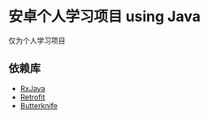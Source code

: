 # 安卓个人学习项目 using Java

仅为个人学习项目

## 依赖库
* [RxJava](https://github.com/ReactiveX/RxJava)
* [Retrofit](https://github.com/square/retrofit)
* [Butterknife](https://github.com/JakeWharton/butterknife)
